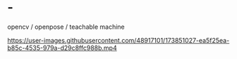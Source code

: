 # -
opencv / openpose / teachable machine

https://user-images.githubusercontent.com/48917101/173851027-ea5f25ea-b85c-4535-979a-d29c8ffc988b.mp4

